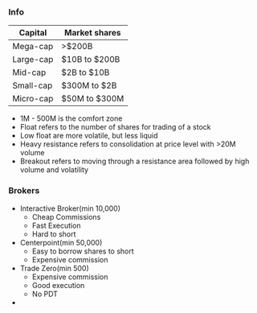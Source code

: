 
### Info
|Capital|Market shares|
|--|--|
| Mega-cap | >$200B|
| Large-cap | $10B to $200B|
| Mid-cap | $2B to $10B|
| Small-cap | $300M to $2B|
| Micro-cap | $50M to $300M|

* 1M - 500M is the comfort zone
* Float refers to the number of shares for trading of a stock
* Low float are more volatile, but less liquid
* Heavy resistance refers to consolidation at price level with >20M volume
* Breakout refers to moving through a resistance area followed by high volume and volatility

### Brokers
* Interactive Broker(min 10,000)
	* Cheap Commissions
	* Fast Execution
	* Hard to short
* Centerpoint(min 50,000)
	* Easy to borrow shares to short
	* Expensive commission
* Trade Zero(min 500)
	* Expensive commission
	* Good execution
	* No PDT
* 
<!--stackedit_data:
eyJoaXN0b3J5IjpbLTEyNDIxMDIzMDIsLTIwNzYwMjI1MzgsMT
Y4MTk1NDc2NiwyOTYzOTE5NTgsMTIzODQ5NTI0MywtMjA4ODc0
NjYxMl19
-->